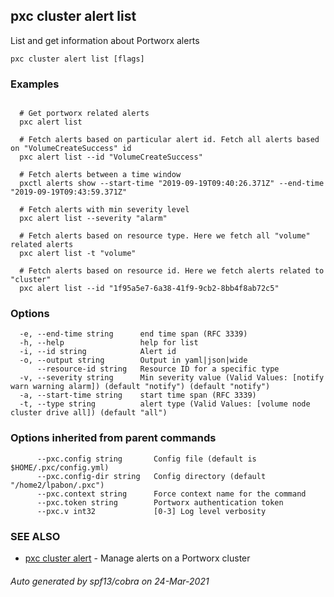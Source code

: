 ## pxc cluster alert list

List and get information about Portworx alerts

```
pxc cluster alert list [flags]
```

### Examples

```

  # Get portworx related alerts
  pxc alert list

  # Fetch alerts based on particular alert id. Fetch all alerts based on "VolumeCreateSuccess" id
  pxc alert list --id "VolumeCreateSuccess"

  # Fetch alerts between a time window
  pxctl alerts show --start-time "2019-09-19T09:40:26.371Z" --end-time "2019-09-19T09:43:59.371Z"

  # Fetch alerts with min severity level
  pxc alert list --severity "alarm"

  # Fetch alerts based on resource type. Here we fetch all "volume" related alerts
  pxc alert list -t "volume"

  # Fetch alerts based on resource id. Here we fetch alerts related to "cluster"
  pxc alert list --id "1f95a5e7-6a38-41f9-9cb2-8bb4f8ab72c5"
```

### Options

```
  -e, --end-time string      end time span (RFC 3339)
  -h, --help                 help for list
  -i, --id string            Alert id 
  -o, --output string        Output in yaml|json|wide
      --resource-id string   Resource ID for a specific type
  -v, --severity string      Min severity value (Valid Values: [notify warn warning alarm]) (default "notify") (default "notify")
  -a, --start-time string    start time span (RFC 3339)
  -t, --type string          alert type (Valid Values: [volume node cluster drive all]) (default "all")
```

### Options inherited from parent commands

```
      --pxc.config string       Config file (default is $HOME/.pxc/config.yml)
      --pxc.config-dir string   Config directory (default "/home2/lpabon/.pxc")
      --pxc.context string      Force context name for the command
      --pxc.token string        Portworx authentication token
      --pxc.v int32             [0-3] Log level verbosity
```

### SEE ALSO

* [pxc cluster alert](pxc_cluster_alert.md)	 - Manage alerts on a Portworx cluster

###### Auto generated by spf13/cobra on 24-Mar-2021
